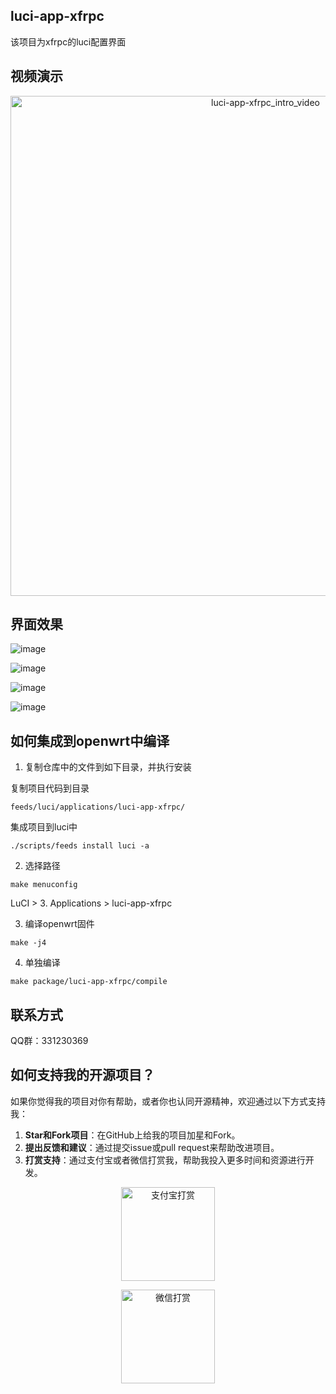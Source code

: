 ## luci-app-xfrpc
该项目为xfrpc的luci配置界面

## 视频演示

<div align="center">
<a href="https://www.bilibili.com/video/BV1Yr421w7Ep/?vd_source=b303f6e8e0ed18809d8752d41ab1de7d">
	<img width="800" alt="luci-app-xfrpc_intro_video" src="https://github.com/liudf0716/luci-app-xfrpc/assets/1182593/554d0457-0960-4a53-b518-7fbb6c72e605">
</a>
</div>



## 界面效果

![image](https://github.com/liudf0716/luci-app-xfrpc/assets/1182593/4fa8e80a-1bbb-4c81-aecb-79d508fc8f65)

![image](https://github.com/liudf0716/luci-app-xfrpc/assets/1182593/626df1fd-f81b-4294-b11b-49814b743042)

![image](https://github.com/liudf0716/luci-app-xfrpc/assets/1182593/d3d5d0fc-c44f-41b9-8201-17d681888508)

![image](https://github.com/liudf0716/luci-app-xfrpc/assets/1182593/6aa12c2c-bb84-4da5-bad4-d8fb645ed8b4)

## 如何集成到openwrt中编译

1. 复制仓库中的文件到如下目录，并执行安装

复制项目代码到目录
```
feeds/luci/applications/luci-app-xfrpc/
```

集成项目到luci中
```
./scripts/feeds install luci -a
```

2. 选择路径

`make menuconfig`

LuCI > 3. Applications > luci-app-xfrpc

3. 编译openwrt固件

```
make -j4
```

4. 单独编译

```
make package/luci-app-xfrpc/compile
```

## 联系方式

QQ群：331230369 

## 如何支持我的开源项目？

如果你觉得我的项目对你有帮助，或者你也认同开源精神，欢迎通过以下方式支持我：

1. **Star和Fork项目**：在GitHub上给我的项目加星和Fork。
2. **提出反馈和建议**：通过提交issue或pull request来帮助改进项目。
3. **打赏支持**：通过支付宝或者微信打赏我，帮助我投入更多时间和资源进行开发。

<p align="center">
  <img src="https://github.com/liudf0716/apfree-wifidog/assets/1182593/4f95e99f-c25b-43d6-ba49-f190cb9c9c30" alt="支付宝打赏" width="150" />
</p>
<p align="center">
  <img src="https://github.com/liudf0716/apfree-wifidog/assets/1182593/0754800e-2875-475d-b4c1-dea925df6fff" alt="微信打赏" width="150"/>
</p>

